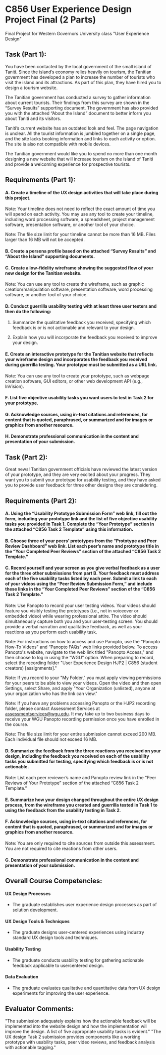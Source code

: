 # C856 User Experience Design Project Final (2 Parts)
Final Project for Western Governors University class "User Experience Design"

## Task (Part 1):

You have been contacted by the local government of the small island of Taniti. Since the island’s economy relies heavily on tourism, the Tanitian government has developed a plan to increase the number of tourists who visit the island and its attractions. As part of this plan, they have hired you to design a tourism website.

The Tanitian government has conducted a survey to gather information about current tourists. Their findings from this survey are shown in the “Survey Results” supporting document. The government has also provided you with the attached “About the Island” document to better inform you about Taniti and its visitors.

Taniti’s current website has an outdated look and feel. The page navigation is unclear. All the tourist information is jumbled together on a single page, and the site lacks booking information and links to each activity or option. The site is also not compatible with mobile devices.

The Tanitian government would like you to spend no more than one month designing a new website that will increase tourism on the island of Taniti and provide a welcoming experience for prospective tourists.
  
## Requirements (Part 1):

#### A.  Create a timeline of the UX design activities that will take place during this project.
 
Note: Your timeline does not need to reflect the exact amount of time you will spend on each activity. You may use any tool to create your timeline, including word processing software, a spreadsheet, project management software, presentation software, or another tool of your choice.
 
Note: The file size limit for your timeline cannot be more than 16 MB. Files larger than 16 MB will not be accepted.
 
#### B.  Create a persona profile based on the attached “Survey Results” and “About the Island” supporting documents.
 
#### C.  Create a low-fidelity wireframe showing the suggested flow of your new design for the Tanitian website.
 
Note: You can use any tool to create the wireframe, such as graphic creation/manipulation software, presentation software, word processing software, or another tool of your choice.

#### D.  Conduct guerrilla usability testing with at least three user testers and then do the following:

1.  Summarize the qualitative feedback you received, specifying which feedback is or is not actionable and relevant to your design.

2.  Explain how you will incorporate the feedback you received to improve your design.

#### E.  Create an interactive prototype for the Tanitian website that reflects your wireframe design and incorporates the feedback you received during guerrilla testing. Your prototype must be submitted as a URL link.
 
Note: You can use any tool to create your prototype, such as webpage creation software, GUI editors, or other web development API (e.g., InVision).
 
#### F.  List five objective usability tasks you want users to test in Task 2 for your prototype.

#### G.  Acknowledge sources, using in-text citations and references, for content that is quoted, paraphrased, or summarized and for images or graphics from another resource.
 
#### H.  Demonstrate professional communication in the content and presentation of your submission.

## Task (Part 2):

Great news! Tanitian government officials have reviewed the latest version of your prototype, and they are very excited about your progress. They want you to submit your prototype for usability testing, and they have asked you to provide user feedback for three other designs they are considering.
  
## Requirements (Part 2):

#### A.  Using the “Usability Prototype Submission Form” web link, fill out the form, including your prototype link and the list of five objective usability tasks you provided in Task 1. Complete the “Your Prototype” section in the attached “C856 Task 2 Template” using this information.
 
#### B.  Choose three of your peers’ prototypes from the “Prototype and Peer Review Dashboard” web link. List each peer’s name and prototype title in the “Your Completed Peer Reviews” section of the attached “C856 Task 2 Template.”
 
#### C.  Record yourself and your screen as you give verbal feedback as a user for the three other submissions from part B. Your feedback must address each of the five usability tasks listed by each peer. Submit a link to each of your videos using the “Peer Review Submission Form,” and include these links in the “Your Completed Peer Reviews” section of the “C856 Task 2 Template.”

Note: Use Panopto to record your user testing videos. Your videos should feature you visibly testing the prototypes (i.e., not in voiceover or embedded video) while wearing professional attire. The video should simultaneously capture both you and your user-testing screen. You should provide a verbal narration and qualitative feedback, as well as your reactions as you perform each usability task.
 
Note: For instructions on how to access and use Panopto, use the "Panopto How-To Videos" and “Panopto FAQs” web links provided below. To access Panopto's website, navigate to the web link titled "Panopto Access," and then choose to log in using the “WGU” option. When preparing to record, select the recording folder "User Experience Design HJP2 | C856 (student creators) [assignments]." 
 
Note: If you record to your "My Folder," you must apply viewing permissions for your peers to be able to view your videos. Open the video and then open Settings, select Share, and apply "Your Organization (unlisted), anyone at your organization who has the link can view."
 
Note: If you have any problems accessing Panopto or the HJP2 recording folder, please contact Assessment Services at assessmentservices@wgu.edu. It may take up to two business days to receive your WGU Panopto recording permission once you have enrolled in the course.
 
Note: The file size limit for your entire submission cannot exceed 200 MB. Each individual file should not exceed 16 MB.
 
#### D.  Summarize the feedback from the three reactions you received on your design, including the feedback you received on each of the usability tasks you submitted for testing, specifying which feedback is or is not actionable.
 
Note: List each peer reviewer’s name and Panopto review link in the “Peer Reviews of Your Prototype” section of the attached “C856 Task 2 Template.”
 
#### E.  Summarize how your design changed throughout the entire UX design process, from the wireframe you created and guerrilla tested in Task 1 to using the feedback from the usability testing in Task 2.
 
#### F.  Acknowledge sources, using in-text citations and references, for content that is quoted, paraphrased, or summarized and for images or graphics from another resource.

Note: You are only required to cite sources from outside this assessment. You are not required to cite reactions from other users. 

#### G.  Demonstrate professional communication in the content and presentation of your submission.

## Overall Course Competencies:

#### UX Design Processes

* The graduate establishes user experience design processes as part of solution development.

#### UX Design Tools & Techniques

* The graduate designs user-centered experiences using industry standard UX design tools and
techniques.

#### Usability Testing

* The graduate conducts usability testing for gathering actionable feedback applicable to usercentered design.

#### Data Evaluation

* The graduate evaluates qualitative and quantitative data from UX design experiments for improving the user experience.

## Evaluator Comments:

"The submission adequately explains how the actionable feedback will be implemented into the website design and how the implementation will improve the design. A list of five appropriate usability tasks is evident." "The UX design Task 2 submission provides components like a working prototype with usability tasks, peer video reviews, and feedback analysis with actionable tagging."

